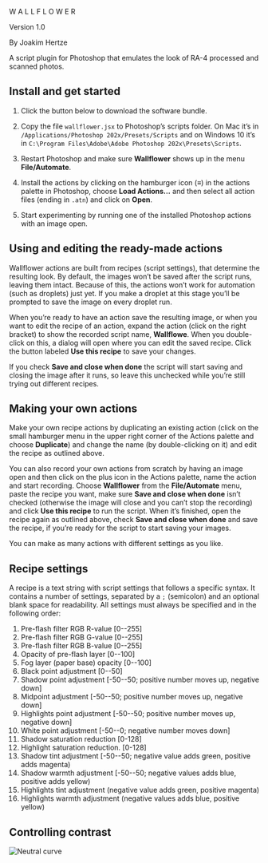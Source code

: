 W A L L F L O W E R

Version 1.0

By Joakim Hertze

A script plugin for Photoshop that emulates the look of RA-4 processed and scanned photos.

## Install and get started

1. Click the button below to download the software bundle.

2. Copy the file `wallflower.jsx` to Photoshop’s scripts folder. On Mac it&#8217;s in `/Applications/Photoshop 202x/Presets/Scripts` and on Windows 10 it&#8217;s in `C:\Program Files\Adobe\Adobe Photoshop 202x\Presets\Scripts`.

3. Restart Photoshop and make sure **Wallflower** shows up in the menu **File/Automate**.

4. Install the actions by clicking on the hamburger icon (≡) in the actions palette in Photoshop, choose **Load Actions&#8230;** and then select all action files (ending in `.atn`) and click on **Open**.

5. Start experimenting by running one of the installed Photoshop actions with an image open.

## Using and editing the ready-made actions

Wallflower actions are built from recipes (script settings), that determine the resulting look. By default, the images won’t be saved after the script runs, leaving them intact. Because of this, the actions won’t work for automation (such as droplets) just yet. If you make a droplet at this stage you’ll be prompted to save the image on every droplet run.

When you’re ready to have an action save the resulting image, or when you want to edit the recipe of an action, expand the action (click on the right bracket) to show the recorded script name, **Wallflowe**. When you double-click on this, a dialog will open where you can edit the saved recipe. Click the button labeled **Use this recipe** to save your changes.

If you check **Save and close when done** the script will start saving and closing the image after it runs, so leave this unchecked while you’re still trying out different recipes.

## Making your own actions

Make your own recipe actions by duplicating an existing action (click on the small hamburger menu in the upper right corner of the Actions palette and choose **Duplicate**) and change the name (by double-clicking on it) and edit the recipe as outlined above.

You can also record your own actions from scratch by having an image open and then click on the plus icon in the Actions palette, name the action and start recording. Choose **Wallflower** from the **File/Automate** menu, paste the recipe you want, make sure **Save and close when done** isn’t checked (otherwise the image will close and you can’t stop the recording) and click **Use this recipe** to run the script. When it’s finished, open the recipe again as outlined above, check **Save and close when done** and save the recipe, if you’re ready for the script to start saving your images.

You can make as many actions with different settings as you like.

## Recipe settings

A recipe is a text string with script settings that follows a specific syntax. It contains a number of settings, separated by a `;` (semicolon) and an optional blank space for readability. All settings must always be specified and in the following order:


1. Pre-flash filter RGB R-value [0--255]
2. Pre-flash filter RGB G-value [0--255]
3. Pre-flash filter RGB B-value [0--255]
4. Opacity of pre-flash layer [0--100]
5. Fog layer (paper base) opacity [0--100]
6. Black point adjustment [0--50]
7. Shadow point adjustment [-50--50; positive number moves up, negative down]
8. Midpoint adjustment [-50--50; positive number moves up, negative down]
9. Highlights point adjustment [-50--50; positive number moves up, negative down]
10. White point adjustment [-50--0; negative number moves down]
11. Shadow saturation reduction [0-128]
12. Highlight saturation reduction. [0-128]
13. Shadow tint adjustment [-50--50; negative value adds green, positive adds magenta)
14. Shadow warmth adjustment [-50--50; negative values adds blue, positive adds yellow)
15. Highlights tint adjustment (negative value adds green, positive magenta)
16. Highlights warmth adjustment (negative values adds blue, positive yellow)

## Controlling contrast

![Neutral curve](https://github.com/hertze/Wallflower/tree/main/curve-neutral.jpg)